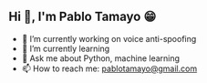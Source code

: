 ## Hi 👋, I'm Pablo Tamayo 😁

- 🔭 I’m currently working on voice anti-spoofing
- 🌱 I’m currently learning 
- 💬 Ask me about Python, machine learning
- 📫 How to reach me: pablotamayo@gmail.com


<!--
**Pablot123/Pablot123** is a ✨ _special_ ✨ repository because its `README.md` (this file) appears on your GitHub profile.

Here are some ideas to get you started:

- 🔭 I’m currently working on ...
- 🌱 I’m currently learning ...
- 👯 I’m looking to collaborate on ...
- 🤔 I’m looking for help with ...
- 💬 Ask me about ...
- 📫 How to reach me: ...
- 😄 Pronouns: ...
- ⚡ Fun fact: ...
-->
